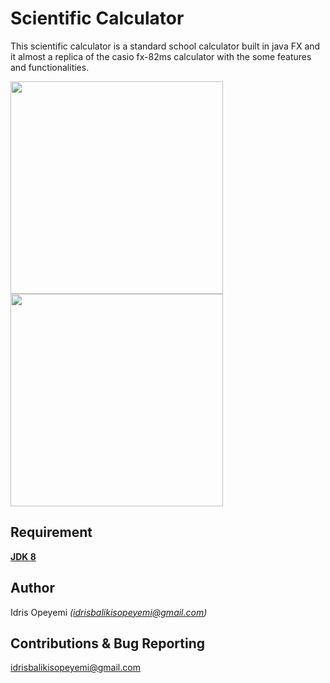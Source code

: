 # Scientific Calculator
This scientific calculator is a standard school calculator  built in java FX and it almost a replica of the casio fx-82ms calculator with the some features and functionalities.

<img src ="https://github.com/OpeyemiOluwa12/ScientificCalculator/blob/master/src/scientificcalculator/images/Scientific%20Calculator2.PNG" width="340">    <img src="https://github.com/OpeyemiOluwa12/ScientificCalculator/blob/master/src/casio-fx-82ms-original.jpeg" width="340">




## Requirement
 **[JDK 8](http://www.oracle.com/technetwork/java/javase/documentation/jdk8-doc-downloads-2133158.html)**

Author
--------
Idris Opeyemi _(idrisbalikisopeyemi@gmail.com)_


Contributions & Bug Reporting
--------

idrisbalikisopeyemi@gmail.com
 
